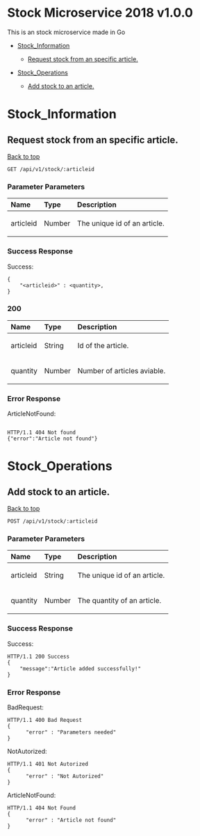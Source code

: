 <a name="top"></a>
# Stock Microservice 2018 v1.0.0

This is an stock microservice made in Go

- [Stock_Information](#stock_information)
	- [Request stock from an specific article.](#request-stock-from-an-specific-article.)
	
- [Stock_Operations](#stock_operations)
	- [Add stock to an article.](#add-stock-to-an-article.)
	


# <a name='stock_information'></a> Stock_Information

## <a name='request-stock-from-an-specific-article.'></a> Request stock from an specific article.
[Back to top](#top)



	GET /api/v1/stock/:articleid





### Parameter Parameters

| Name     | Type       | Description                           |
|:---------|:-----------|:--------------------------------------|
|  articleid | Number | <p>The unique id of an article.</p>|


### Success Response

Success:

```
{
    "<articleid>" : <quantity>,
}
```

### 200

| Name     | Type       | Description                           |
|:---------|:-----------|:--------------------------------------|
|  articleid | String | <p>Id of the article.</p>|
|  quantity | Number | <p>Number of articles aviable.</p>|

### Error Response

ArticleNotFound:

```

HTTP/1.1 404 Not found
{"error":"Article not found"}
```
# <a name='stock_operations'></a> Stock_Operations

## <a name='add-stock-to-an-article.'></a> Add stock to an article.
[Back to top](#top)



	POST /api/v1/stock/:articleid





### Parameter Parameters

| Name     | Type       | Description                           |
|:---------|:-----------|:--------------------------------------|
|  articleid | String | <p>The unique id of an article.</p>|
|  quantity | Number | <p>The quantity of an article.</p>|


### Success Response

Success:

```
HTTP/1.1 200 Success
{
    "message":"Article added successfully!"
}
```


### Error Response

BadRequest:

```
HTTP/1.1 400 Bad Request
{
	  "error" : "Parameters needed"
}
```
NotAutorized:

```
HTTP/1.1 401 Not Autorized
{
	  "error" : "Not Autorized"
}
```
ArticleNotFound:

```
HTTP/1.1 404 Not Found
{
	  "error" : "Article not found"
}
```
